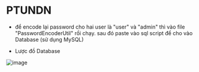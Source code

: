 # PTUNDN

- để encode lại password cho hai user là "user" và "admin" thì vào file "PasswordEncoderUtil" rồi chạy. sau đó paste vào sql script để cho vào Database (sử dụng MySQL)

- Lược đồ Database

![image](https://github.com/user-attachments/assets/b0e002ce-3ed2-4e1f-a312-1327237d4299)

